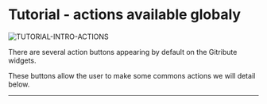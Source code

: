
# Tutorial - actions available globaly

<div>
  <img
    alt="TUTORIAL-INTRO-ACTIONS"
    src="https://raw.githubusercontent.com/multi-coop/gitribute-documentation-content/main/images/tutorial/commented/tutorial-actions.png"
    />
</div>

There are several action buttons appearing by default on the Gitribute widgets.

These buttons allow the user to make some commons actions we will detail below.

---

